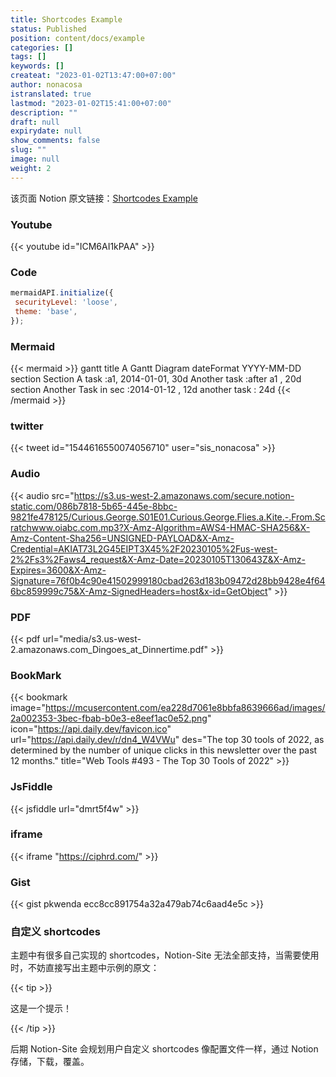 ```yaml
---
title: Shortcodes Example
status: Published
position: content/docs/example
categories: []
tags: []
keywords: []
createat: "2023-01-02T13:47:00+07:00"
author: nonacosa
istranslated: true
lastmod: "2023-01-02T15:41:00+07:00"
description: ""
draft: null
expirydate: null
show_comments: false
slug: ""
image: null
weight: 2
---
```



该页面 Notion 原文链接：[Shortcodes Example](https://www.notion.so/f0fd1ed702d54115b851c7ebe572dc45)



<!--more-->

### Youtube

{{< youtube id="ICM6AI1kPAA" >}}



### Code

 ```javascript
 mermaidAPI.initialize({
  securityLevel: 'loose',
  theme: 'base',
});
 ```
 

### Mermaid

{{< mermaid >}}
gantt
    title A Gantt Diagram
    dateFormat  YYYY-MM-DD
    section Section
    A task           :a1, 2014-01-01, 30d
    Another task     :after a1  , 20d
    section Another
    Task in sec      :2014-01-12  , 12d
    another task      : 24d
{{< /mermaid >}}




### twitter

{{< tweet id="1544616550074056710" user="sis_nonacosa" >}}

### Audio

{{< audio src="https://s3.us-west-2.amazonaws.com/secure.notion-static.com/086b7818-5b65-445e-8bbc-9821fe478125/Curious.George.S01E01.Curious.George.Flies.a.Kite.-.From.Scratchwww.oiabc.com.mp3?X-Amz-Algorithm=AWS4-HMAC-SHA256&X-Amz-Content-Sha256=UNSIGNED-PAYLOAD&X-Amz-Credential=AKIAT73L2G45EIPT3X45%2F20230105%2Fus-west-2%2Fs3%2Faws4_request&X-Amz-Date=20230105T130643Z&X-Amz-Expires=3600&X-Amz-Signature=76f0b4c90e41502999180cbad263d183b09472d28bb9428e4f646bc859999c75&X-Amz-SignedHeaders=host&x-id=GetObject" >}}

### PDF

{{< pdf url="media/s3.us-west-2.amazonaws.com_Dingoes_at_Dinnertime.pdf" >}}


### BookMark
{{< bookmark image="https://mcusercontent.com/ea228d7061e8bbfa8639666ad/images/2a002353-3bec-fbab-b0e3-e8eef1ac0e52.png" icon="https://api.daily.dev/favicon.ico" url="https://api.daily.dev/r/dn4_W4VWu"  des="The top 30 tools of 2022, as determined by the number of unique clicks in this newsletter over the past 12 months."  title="Web Tools #493 - The Top 30 Tools of 2022"  >}}



### JsFiddle

{{< jsfiddle url="dmrt5f4w" >}}

### iframe

{{< iframe "https://ciphrd.com/" >}}

### Gist

{{< gist  pkwenda ecc8cc891754a32a479ab74c6aad4e5c >}}



### 自定义 shortcodes
主题中有很多自己实现的 shortcodes，Notion-Site 无法全部支持，当需要使用时，不妨直接写出主题中示例的原文：

{{< tip >}}

这是一个提示！

{{< /tip >}}

后期 Notion-Site 会规划用户自定义 shortcodes 像配置文件一样，通过 Notion 存储，下载，覆盖。

